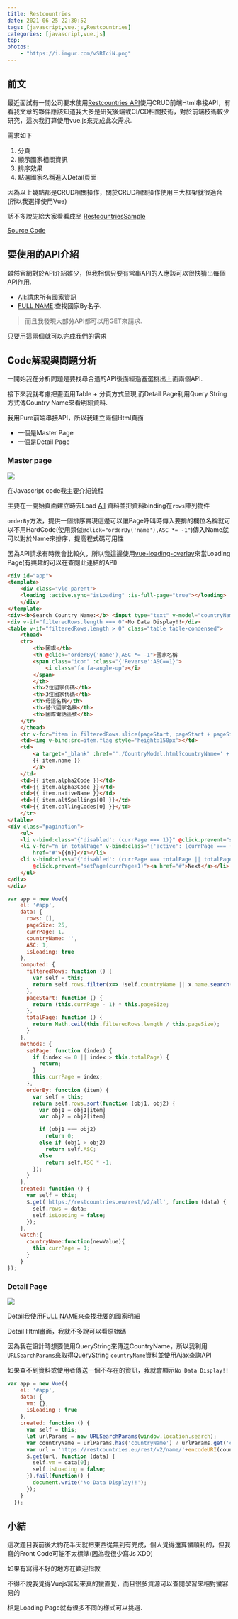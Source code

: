 ```yaml
---
title: Restcountries
date: 2021-06-25 22:30:52
tags: [javascript,vue.js,Restcountries]
categories: [javascript,vue.js]
top:
photos: 
    - "https://i.imgur.com/vSRIciN.png"
---
```


## 前文

最近面試有一間公司要求使用[Restcountries API](https://restcountries.eu/)使用CRUD前端Html串接API，有看我文章的夥伴應該知道我大多是研究後端或CI/CD相關技術，對於前端技術較少研究，這次我打算使用vue.js來完成此次需求.

需求如下

1. 分頁
2. 顯示國家相關資訊
3. 排序效果
4. 點選國家名稱進入Detail頁面

因為以上幾點都是CRUD相關操作，關於CRUD相關操作使用三大框架就很適合(所以我選擇使用Vue)

話不多說先給大家看看成品 [RestcountriesSample](https://isdaniel.github.io/RestcountriesSample/)

[Source Code](https://github.com/isdaniel/RestcountriesSample)

## 要使用的API介紹

雖然官網對於API介紹雖少，但我相信只要有常串API的人應該可以很快猜出每個API作用.

* [All](https://restcountries.eu/rest/v2/all):請求所有國家資訊
* [FULL NAME](https://restcountries.eu/rest/v2/name/aruba?fullText=true):查找國家By名子.

> 而且我發現大部分API都可以用GET來請求.

只要用這兩個就可以完成我們的需求

## Code解說與問題分析

一開始我在分析問題是要找尋合適的API後面經過塞選挑出上面兩個API.

接下來我就考慮把畫面用Table + 分頁方式呈現,而Detail Page利用Query String方式傳Country Name來看明細資料.

我用Pure前端串接API，所以我建立兩個Html頁面

* 一個是Master Page
* 一個是Detail Page

### Master page 

![](https://i.imgur.com/Sj52iBe.png)

在Javascript code我主要介紹流程

主要在一開始頁面建立時去Load [All](https://restcountries.eu/rest/v2/all) 資料並把資料binding在`rows`陣列物件

`orderBy`方法，提供一個排序實現這邊可以讓Page呼叫時傳入要排的欄位名稱就可以不用HardCode(使用類似`@click="orderBy('name'),ASC *= -1"`)傳入Name就可以對於Name來排序，提高程式碼可用性

因為API請求有時候會比較久，所以我這邊使用[vue-loading-overlay](https://www.npmjs.com/package/vue-loading-overlay)來當Loading Page(有興趣的可以在查閱此連結的API)

```html
<div id="app">
<template>
    <div class="vld-parent">
    <loading :active.sync="isLoading" :is-full-page="true"></loading>
    </div>
</template>
<div><b>Search Country Name:</b> <input type="text" v-model="countryName"></div>
<div v-if="filteredRows.length === 0">No Data Display!!</div>
<table v-if="filteredRows.length > 0" class="table table-condensed">
    <thead>
    <tr>
        <th>國旗</th>
        <th @click="orderBy('name'),ASC *= -1">國家名稱
        <span class="icon" :class="{'Reverse':ASC==1}">
            <i class="fa fa-angle-up"></i>
        </span>
        </th>
        <th>2位國家代碼</th>
        <th>3位國家代碼</th>
        <th>母語名稱</th>
        <th>替代國家名稱</th>
        <th>國際電話區號</th>
    </tr>
    </thead>
    <tr v-for="item in filteredRows.slice(pageStart, pageStart + pageSize)">
    <td><img v-bind:src=item.flag style='height:150px'></td>
    <td>
        <a target="_blank" :href="'./CountryModel.html?countryName=' + item.name">
        {{ item.name }}
        </a>
    </td>
    <td>{{ item.alpha2Code }}</td>
    <td>{{ item.alpha3Code }}</td>
    <td>{{ item.nativeName }}</td>
    <td>{{ item.altSpellings[0] }}</td>
    <td>{{ item.callingCodes[0] }}</td>
    </tr>
</table>
<div class="pagination">
    <ul>
    <li v-bind:class="{'disabled': (currPage === 1)}" @click.prevent="setPage(currPage-1)"><a href="#">Prev</a></li>
    <li v-for="n in totalPage" v-bind:class="{'active': (currPage === (n))}" @click.prevent="setPage(n)"><a
        href="#">{{n}}</a></li>
    <li v-bind:class="{'disabled': (currPage === totalPage || totalPage === 0)}"
        @click.prevent="setPage(currPage+1)"><a href="#">Next</a></li>
    </ul>
</div>
</div>
```

```javascript
var app = new Vue({
    el: '#app',
    data: {
      rows: [],
      pageSize: 25,
      currPage: 1,
      countryName: '',
      ASC: 1,
      isLoading: true
    },
    computed: {
      filteredRows: function () {
        var self = this;
        return self.rows.filter(x=> !self.countryName || x.name.search(self.countryName) != -1);
      },
      pageStart: function () {
        return (this.currPage - 1) * this.pageSize;
      },
      totalPage: function () {
        return Math.ceil(this.filteredRows.length / this.pageSize);
      }
    },
    methods: {
      setPage: function (index) {
        if (index <= 0 || index > this.totalPage) {
          return;
        }
        this.currPage = index;
      },
      orderBy: function (item) {
        var self = this;
        return self.rows.sort(function (obj1, obj2) {
          var obj1 = obj1[item]
          var obj2 = obj2[item]

          if (obj1 === obj2)
            return 0;
          else if (obj1 > obj2)
            return self.ASC;
          else
            return self.ASC * -1;
        });
      }
    },
    created: function () {
      var self = this;
      $.get('https://restcountries.eu/rest/v2/all', function (data) {
        self.rows = data;
        self.isLoading = false;
      });
    },
    watch:{
      countryName:function(newValue){
        this.currPage = 1;
      }
    }
});
```

### Detail Page

![](https://i.imgur.com/PLnxUIn.png)

Detail我使用[FULL NAME](https://restcountries.eu/rest/v2/name/aruba?fullText=true)來查找我要的國家明細

Detail Html畫面，我就不多說可以看原始碼

因為我在設計時想要使用QueryString來傳送CountryName，所以我利用`URLSearchParams`來取得QueryString `countryName`資料並使用Ajax查詢API

如果查不到資料或使用者傳送一個不存在的資訊，我就會顯示`No Data Display!!`

```javascript
var app = new Vue({
    el: '#app',
    data: {
      vm: {},
      isLoading : true
    },
    created: function () {
      var self = this;
      let urlParams = new URLSearchParams(window.location.search);
      var countryName = urlParams.has('countryName') ? urlParams.get('countryName') : '';
      var url = 'https://restcountries.eu/rest/v2/name/'+encodeURI(countryName)+'?fullText=true'
      $.get(url, function (data) {
        self.vm = data[0];
        self.isLoading = false;
      }).fail(function() {
        document.write('No Data Display!!');
      });
    }
  });
```

## 小結

這次題目我前後大約花半天就把東西從無到有完成，個人覺得還算蠻順利的，但我寫的Front Code可能不太標準(因為我很少寫Js XDD)

如果有寫得不好的地方在歡迎指教

不得不說我覺得Vuejs寫起來真的蠻直覺，而且很多資源可以查閱學習來相對蠻容易的

相是Loading Page就有很多不同的樣式可以挑選.
